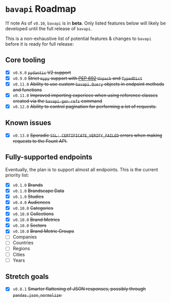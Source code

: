 # `bavapi` Roadmap

!!! note
    As of `v0.10`, `bavapi` is in **beta**. Only listed features below will likely be developed until the full release of `bavapi`.

This is a non-exhaustive list of potential features & changes to `bavapi` before it is ready for full release:

## Core tooling

- [x] `v0.6.0` ~~`pydantic` V2 support~~
- [x] `v0.9.0` ~~Strict `mypy` support with [PEP 692](https://docs.python.org/3.12/whatsnew/3.12.html#whatsnew312-pep692) `Unpack` and `TypedDict`~~
- [x] `v0.11.0` ~~Ability to use custom `bavapi.Query` objects in endpoint methods and functions~~
- [x] `v0.11.0` ~~Improved importing experiece when using reference classes created via the `bavapi-gen-refs` command~~
- [x] `v0.12.0` ~~Ability to control pagination for performing a lot of requests.~~

## Known issues

- [x] `v0.13.0` ~~Sporadic `SSL: CERTIFICATE_VERIFY_FAILED` errors when making requests to the Fount API.~~

## Fully-supported endpoints

Eventually, the plan is to support almost all endpoints. This is the current priority list:

- [x] `v0.1.0` ~~Brands~~
- [x] `v0.1.0` ~~Brandscape Data~~
- [x] `v0.1.0` ~~Studies~~
- [x] `v0.4.0` ~~Audiences~~
- [x] `v0.10.0` ~~Categories~~
- [x] `v0.10.0` ~~Collections~~
- [x] `v0.10.0` ~~Brand Metrics~~
- [x] `v0.10.0` ~~Sectors~~
- [x] `v0.10.0` ~~Brand Metric Groups~~
- [ ] Companies
- [ ] Countries
- [ ] Regions
- [ ] Cities
- [ ] Years

## Stretch goals

- [x] `v0.8.1` ~~Smarter flattening of JSON responses, possibly through `pandas.json_normalize`.~~
